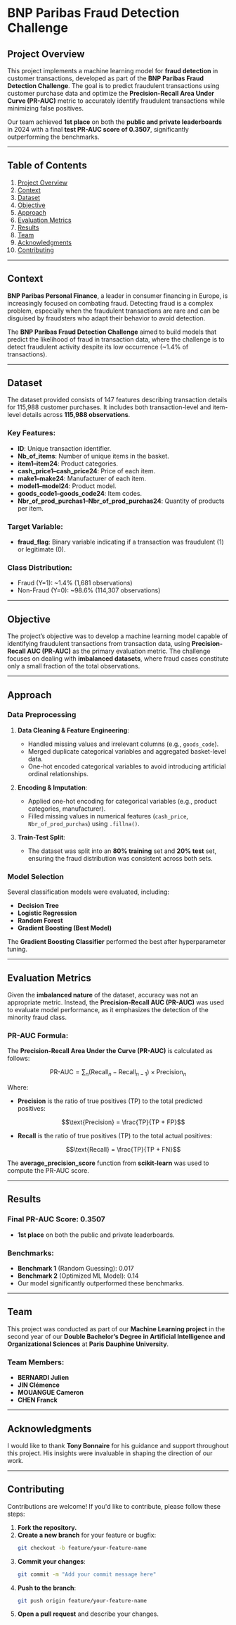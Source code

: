# BNP Paribas Fraud Detection Challenge


## Project Overview

This project implements a machine learning model for **fraud detection** in customer transactions, developed as part of the **BNP Paribas Fraud Detection Challenge**. The goal is to predict fraudulent transactions using customer purchase data and optimize the **Precision-Recall Area Under Curve (PR-AUC)** metric to accurately identify fraudulent transactions while minimizing false positives.

Our team achieved **1st place** on both the **public and private leaderboards** in 2024 with a final **test PR-AUC score of 0.3507**, significantly outperforming the benchmarks.

---

## Table of Contents
1. [Project Overview](#project-overview)
2. [Context](#context)
3. [Dataset](#dataset)
4. [Objective](#objective)
5. [Approach](#approach)
6. [Evaluation Metrics](#evaluation-metrics)
7. [Results](#results)
8. [Team](#team)
9. [Acknowledgments](#acknowledgments)
10. [Contributing](#contributing)

---

## Context

**BNP Paribas Personal Finance**, a leader in consumer financing in Europe, is increasingly focused on combating fraud. Detecting fraud is a complex problem, especially when the fraudulent transactions are rare and can be disguised by fraudsters who adapt their behavior to avoid detection.

The **BNP Paribas Fraud Detection Challenge** aimed to build models that predict the likelihood of fraud in transaction data, where the challenge is to detect fraudulent activity despite its low occurrence (~1.4% of transactions).

---

## Dataset

The dataset provided consists of 147 features describing transaction details for 115,988 customer purchases. It includes both transaction-level and item-level details across **115,988 observations**.

### Key Features:
- **ID**: Unique transaction identifier.
- **Nb_of_items**: Number of unique items in the basket.
- **item1–item24**: Product categories.
- **cash_price1–cash_price24**: Price of each item.
- **make1–make24**: Manufacturer of each item.
- **model1–model24**: Product model.
- **goods_code1–goods_code24**: Item codes.
- **Nbr_of_prod_purchas1–Nbr_of_prod_purchas24**: Quantity of products per item.

### Target Variable:
- **fraud_flag**: Binary variable indicating if a transaction was fraudulent (1) or legitimate (0).

### Class Distribution:
- Fraud (Y=1): ~1.4% (1,681 observations)
- Non-Fraud (Y=0): ~98.6% (114,307 observations)

---

## Objective

The project’s objective was to develop a machine learning model capable of identifying fraudulent transactions from transaction data, using **Precision-Recall AUC (PR-AUC)** as the primary evaluation metric. The challenge focuses on dealing with **imbalanced datasets**, where fraud cases constitute only a small fraction of the total observations.

---

## Approach

### Data Preprocessing
1. **Data Cleaning & Feature Engineering**:
   - Handled missing values and irrelevant columns (e.g., `goods_code`).
   - Merged duplicate categorical variables and aggregated basket-level data.
   - One-hot encoded categorical variables to avoid introducing artificial ordinal relationships.

2. **Encoding & Imputation**:
   - Applied one-hot encoding for categorical variables (e.g., product categories, manufacturer).
   - Filled missing values in numerical features (`cash_price`, `Nbr_of_prod_purchas`) using `.fillna()`.

3. **Train-Test Split**:
   - The dataset was split into an **80% training** set and **20% test** set, ensuring the fraud distribution was consistent across both sets.

### Model Selection
Several classification models were evaluated, including:
- **Decision Tree**
- **Logistic Regression**
- **Random Forest**
- **Gradient Boosting (Best Model)**

The **Gradient Boosting Classifier** performed the best after hyperparameter tuning.

---

## Evaluation Metrics

Given the **imbalanced nature** of the dataset, accuracy was not an appropriate metric. Instead, the **Precision-Recall AUC (PR-AUC)** was used to evaluate model performance, as it emphasizes the detection of the minority fraud class.

### PR-AUC Formula:

The **Precision-Recall Area Under the Curve (PR-AUC)** is calculated as follows:
```math
\text{PR-AUC} = \sum_{n} (\text{Recall}_n - \text{Recall}_{n-1}) \times \text{Precision}_n
```
Where:
- **Precision** is the ratio of true positives (TP) to the total predicted positives:
  ```math
  \text{Precision} = \frac{TP}{TP + FP}
  ```
- **Recall** is the ratio of true positives (TP) to the total actual positives:
  ```math
  \text{Recall} = \frac{TP}{TP + FN}
  ```

The **average_precision_score** function from **scikit-learn** was used to compute the PR-AUC score.


---

## Results

### Final PR-AUC Score: 0.3507
- **1st place** on both the public and private leaderboards.

### Benchmarks:
- **Benchmark 1** (Random Guessing): 0.017
- **Benchmark 2** (Optimized ML Model): 0.14
- Our model significantly outperformed these benchmarks.

---

## Team

This project was conducted as part of our **Machine Learning project** in the second year of our **Double Bachelor’s Degree in Artificial Intelligence and Organizational Sciences** at **Paris Dauphine University**.

### Team Members:
- **BERNARDI Julien**
- **JIN Clémence**
- **MOUANGUE Cameron**
- **CHEN Franck**

---

## Acknowledgments

I would like to thank **Tony Bonnaire** for his guidance and support throughout this project. His insights were invaluable in shaping the direction of our work.

---

## Contributing
Contributions are welcome! If you'd like to contribute, please follow these steps:

1. **Fork the repository.**
2. **Create a new branch** for your feature or bugfix:
    ```bash
    git checkout -b feature/your-feature-name
    ```
3. **Commit your changes**:
    ```bash
    git commit -m "Add your commit message here"
    ```
4. **Push to the branch**:
    ```bash
    git push origin feature/your-feature-name
    ```
5. **Open a pull request** and describe your changes.
